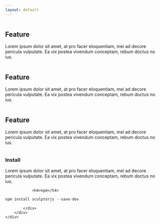 ```yaml
---
layout: default
---
```


<div class="features">
    <div class="container">
        <div class="row">
            <div class="column column-4">
                <h2>Feature</h2>
                <p>Lorem ipsum dolor sit amet, at pro facer eloquentiam, mei ad decore pericula
                vulputate. Ea vix postea vivendum conceptam, rebum doctus no ius.</p>
            </div>
            <div class="column column-4">
                <h2>Feature</h2>
                <p>Lorem ipsum dolor sit amet, at pro facer eloquentiam, mei ad decore pericula
                vulputate. Ea vix postea vivendum conceptam, rebum doctus no ius.</p>
            </div>
            <div class="column column-4">
                <h2>Feature</h2>
                <p>Lorem ipsum dolor sit amet, at pro facer eloquentiam, mei ad decore pericula
                vulputate. Ea vix postea vivendum conceptam, rebum doctus no ius.</p>
            </div>
        </div>
    </div>
</div>

<div class="main">
    <div class="container">
        <div class="row">
            <div class="column column-12">
                <h3>Install</h3>
                <p>Lorem ipsum dolor sit amet, at pro facer eloquentiam, mei ad decore pericula
                vulputate. Ea vix postea vivendum conceptam, rebum doctus no ius.</p>

                <h4>npm</h4>
~~~js
npm install sculptorjs --save-dev
~~~
            </div>
        </div>
    </div>
</div>

